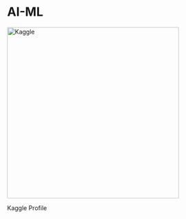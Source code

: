# AI-ML
  <a href="https://www.kaggle.com/iqmansingh">
    <img src="https://cdn.discordapp.com/attachments/774996539457142784/1090521320686620692/FB1_49YXsAMDygi1.jpg" alt="Kaggle" width = 400/>
  </a>
 <p>  Kaggle Profile</p>
